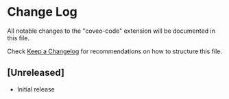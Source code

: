 # Change Log
All notable changes to the "coveo-code" extension will be documented in this file.

Check [Keep a Changelog](http://keepachangelog.com/) for recommendations on how to structure this file.

## [Unreleased]
- Initial release
